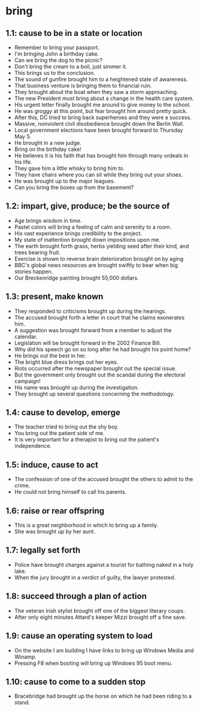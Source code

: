 # bring
## 1.1: cause to be in a state or location

  *  Remember to bring your passport.
  *  I'm bringing John a birthday cake.
  *  Can we bring the dog to the picnic?
  *  Don't bring the cream to a boil, just simmer it.
  *  This brings us to the conclusion.
  *  The sound of gunfire brought him to a heightened state of awareness.
  *  That business venture is bringing them to financial ruin.
  *  They brought about the boat when they saw a storm approaching.
  *  The new President must bring about a change in the health care system.
  *  His urgent letter finally brought me around to give money to the school.
  *  He was groggy at this point, but fear brought him around pretty quick.
  *  After this, DC tried to bring back superheroes and they were a success.
  *  Massive, nonviolent civil disobedience brought down the Berlin Wall.
  *  Local government elections have been brought forward to Thursday May 5.
  *  He brought in a new judge.
  *  Bring on the birthday cake!
  *  He believes it is his faith that has brought him through many ordeals in his life.
  *  They gave him a little whisky to bring him to.
  *  They have chairs where you can sit while they bring out your shoes.
  *  He was brought up to the major leagues.
  *  Can you bring the boxes up from the basement?

## 1.2: impart, give, produce; be the source of

  *  Age brings wisdom in time.
  *  Pastel colors will bring a feeling of calm and serenity to a room.
  *  His vast experience brings credibility to the project.
  *  My state of inattention brought down impositions upon me.
  *  The earth brought forth grass, herbs yielding seed after their kind, and trees bearing fruit.
  *  Exercise is shown to reverse brain deterioration brought on by aging
  *  BBC's global news resources are brought swiftly to bear when big stories happen.
  *  Our Breckenridge painting brought 55,000 dollars.

## 1.3: present, make known

  *  They responded to criticisms brought up during the hearings.
  *  The accused brought forth a letter in court that he claims exonerates him.
  *  A suggestion was brought forward from a member to adjust the calendar.
  *  Legislation will be brought forward in the 2002 Finance Bill.
  *  Why did his speech go on so long after he had brought his point home?
  *  He brings out the best in her.
  *  The bright blue dress brings out her eyes.
  *  Riots occurred after the newspaper brought out the special issue.
  *  But the government only brought out the scandal during the electoral campaign!
  *  His name was brought up during the investigation.
  *  They brought up several questions concerning the methodology.

## 1.4: cause to develop, emerge

  *  The teacher tried to bring out the shy boy.
  *  You bring out the patient side of me.
  *  It is very important for a therapist to bring out the patient's independence.

## 1.5: induce, cause to act

  *  The confession of one of the accused brought the others to admit to the crime.
  *  He could not bring himself to call his parents.

## 1.6: raise or rear offspring

  *  This is a great neighborhood in which to bring up a family.
  *  She was brought up by her aunt.

## 1.7: legally set forth

  *  Police have brought charges against a tourist for bathing naked in a holy lake.
  *  When the jury brought in a verdict of guilty, the lawyer protested.

## 1.8: succeed through a plan of action

  *  The veteran Irish stylist brought off one of the biggest literary coups.
  *  After only eight minutes Attard's keeper Mizzi brought off a fine save.

## 1.9: cause an operating system to load

  *  On the website I am building I have links to bring up Windows Media and Winamp.
  *  Pressing F8 when booting will bring up Windows 95 boot menu.

## 1.10: cause to come to a sudden stop

  *  Bracebridge had brought up the horse on which he had been riding to a stand.
